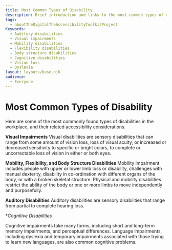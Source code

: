 ```yaml
---
title: Most Common Types of Disability
description: Brief introduction and links to the most common types of disabilities.
tags:
  - aboutTheDigitalTheAccessibilityToolkitProject
Keywords:
  - Auditory disabilities
  - Visual impairments
  - Mobility disabilities
  - Flexibility disabilities
  - Body structure disabilities
  - Cognitive disabilities
  - Vision loss
  - Dyslexia
layout: layouts/base.njk
audience:
  - Everyone
---
```


# Most Common Types of Disability
Here are some of the most commonly found types of disabilities in the workplace, and their related accessibility considerations.

**Visual Impairments**
Visual disabilities are sensory disabilities that can range from some amount of vision loss, loss of visual acuity, or increased or decreased sensitivity to specific or bright colors, to complete or uncorrectable loss of vision in either or both eyes.

**Mobility, Flexibility, and Body Structure Disabilities**
Mobility impairment includes people with upper or lower limb loss or disability, challenges with manual dexterity, disability in co-ordination with different organs of the body, or with a broken skeletal structure. Physical and mobility disabilities restrict the ability of the body or one or more limbs to move independently and purposefully.

**Auditory Disabilities**
Auditory disabilities are sensory disabilities that range from partial to complete hearing loss.

**Cognitive Disabilities*

Cognitive impairments take many forms, including short and long-term memory impairments, and perceptual differences. Language impairments, including dyslexia and temporary impairments associated with those trying to learn new languages, are also common cognitive problems.
